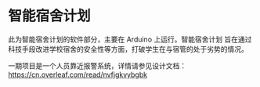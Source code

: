 # 智能宿舍计划

此为智能宿舍计划的软件部分，主要在 Arduino 上运行。智能宿舍计划 旨在通过科技手段改进学校宿舍的安全性等方面，打破学生在与宿管的处于劣势的情况。

一期项目是一个人员靠近报警系统，详情请参见设计文档：https://cn.overleaf.com/read/nvfjgkvybgbk